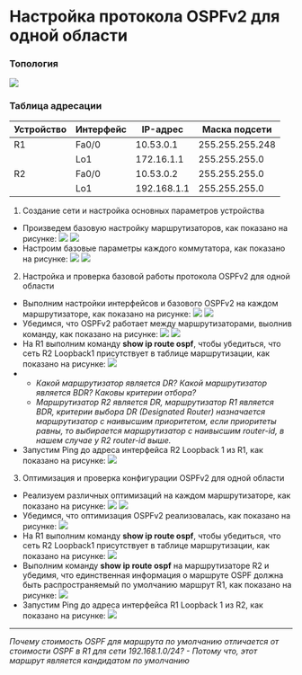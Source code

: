 # Настройка протокола OSPFv2 для одной области

### Топология
![](https://github.com/devops-user/otus/blob/main/homeworks/homework_26/images/topology.png)

### Таблица адресации
| Устройство | Интерфейс | IP-адрес | Маска подсети |
--- | --- | --- | --- |
| R1 | Fa0/0 | 10.53.0.1 | 255.255.255.248 |
|  | Lo1 | 172.16.1.1 | 255.255.255.0 |
| R2 | Fa0/0 | 10.53.0.2 | 255.255.255.0 |
|  | Lo1 | 192.168.1.1 | 255.255.255.0 |

1. Создание сети и настройка основных параметров устройства
  * Произведем базовую настройку маршрутизаторов, как показано на рисунке:
![](https://github.com/devops-user/otus/blob/main/homeworks/homework_26/images/R1.png)
![](https://github.com/devops-user/otus/blob/main/homeworks/homework_26/images/R2.png)
  * Настроим базовые параметры каждого коммутатора, как показано на рисунке:
![](https://github.com/devops-user/otus/blob/main/homeworks/homework_26/images/S1.png)
![](https://github.com/devops-user/otus/blob/main/homeworks/homework_26/images/S2.png)

2. Настройка и проверка базовой работы протокола OSPFv2 для одной области
  * Выполним настройки интерфейсов и базового OSPFv2 на каждом маршрутизаторе, как показано на рисунке:
![](https://github.com/devops-user/otus/blob/main/homeworks/homework_26/images/R1_ip.png)
![](https://github.com/devops-user/otus/blob/main/homeworks/homework_26/images/R2_ip.png)
  * Убедимся, что OSPFv2 работает между маршрутизаторами, выолнив команду, как показано на рисунке:
![](https://github.com/devops-user/otus/blob/main/homeworks/homework_26/images/R1_sh.png)
![](https://github.com/devops-user/otus/blob/main/homeworks/homework_26/images/R2_sh.png)
  * На R1 выполним команду **show ip route ospf**, чтобы убедиться, что сеть R2 Loopback1 присутствует в таблице маршрутизации, как показано на рисунке:
![](https://github.com/devops-user/otus/blob/main/homeworks/homework_26/images/R1_sh2.png)
  * - *Какой маршрутизатор является DR? Какой маршрутизатор является BDR? Каковы критерии отбора?*
    - *Маршрутизатор R2 является DR, маршрутизатор R1 является BDR, критерии выбора DR (Designated Router) назначается маршрутизатор с наивысшим приоритетом, если приоритеты равны, то выбирается маршрутизатор с наивысшим router-id, в нашем случае у R2 router-id выше.*
  * Запустим Ping до адреса интерфейса R2 Loopback 1 из R1, как показано на рисунке:
![](https://github.com/devops-user/otus/blob/main/homeworks/homework_26/images/R1_ping.png)

3. Оптимизация и проверка конфигурации OSPFv2 для одной области
  * Реализуем различных оптимизаций на каждом маршрутизаторе, как показано на рисунке:
![](https://github.com/devops-user/otus/blob/main/homeworks/homework_26/images/R1_ospf.png)
![](https://github.com/devops-user/otus/blob/main/homeworks/homework_26/images/R2_ospf.png)
  * Убедимся, что оптимизация OSPFv2 реализовалась, как показано на рисунке:
![](https://github.com/devops-user/otus/blob/main/homeworks/homework_26/images/R1_ospf2.png)
  * На R1 выполним команду **show ip route ospf**, чтобы убедиться, что сеть R2 Loopback1 присутствует в таблице маршрутизации, как показано на рисунке:
![](https://github.com/devops-user/otus/blob/main/homeworks/homework_26/images/R1_ospf3.png)
  * Выполним команду **show ip route ospf** на маршрутизаторе R2 и убедимя, что единственная информация о маршруте OSPF должна быть распространяемый по умолчанию маршрут R1, как показано на рисунке:
![](https://github.com/devops-user/otus/blob/main/homeworks/homework_26/images/R2_ospf2.png)
  * Запустим Ping до адреса интерфейса R1 Loopback 1 из R2, как показано на рисунке:
![](https://github.com/devops-user/otus/blob/main/homeworks/homework_26/images/R1_ping2.png)
_______________________________________________________________________________________
*Почему стоимость OSPF для маршрута по умолчанию отличается от стоимости OSPF в R1 для сети 192.168.1.0/24? - Потому что, этот маршрут является кандидатом по умолчанию*
